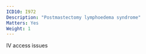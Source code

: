```yaml
---
ICD10: I972
Description: "Postmastectomy lymphoedema syndrome"
Matters: Yes
Weight: 1
---
```

IV access issues
